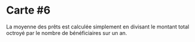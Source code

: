 Carte #6
========

La moyenne des prêts est calculée simplement en divisant le montant total octroyé par le nombre de bénéficiaires sur un an.
